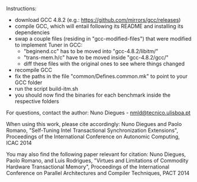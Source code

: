 Instructions:
 - download GCC 4.8.2 (e.g.: https://github.com/mirrors/gcc/releases)
 - compile GCC, which will entail following its README and installing its dependencies
 - swap a couple files (residing in "gcc-modified-files") that were modified to implement Tuner in GCC: 
   * "beginend.cc" has to be moved into "gcc-4.8.2/libitm/"
   * "trans-mem.h/c" have to be moved inside "gcc-4.8.2/gcc/"
   * diff these files with the original ones to see where things changed
 - recompile GCC
 - fix the paths in the file "common/Defines.common.mk" to point to your GCC folder
 - run the script build-itm.sh
 - you should now find the binaries for each benchmark inside the respective folders

For questions, contact the author:
Nuno Diegues - nmld@tecnico.ulisboa.pt

When using this work, please cite accordingly: 
 Nuno Diegues and Paolo Romano, "Self-Tuning Intel Transactional Synchronization Extensions", Proceedings of the International Conference on Autonomic Computing, ICAC 2014

You may also find the following paper relevant for citation:
 Nuno Diegues, Paolo Romano, and Luis Rodrigues, "Virtues and Limitations of Commodity Hardware Transactional Memory", Proceedings of the International Conference on Parallel Architectures and Compiler Techniques, PACT 2014
